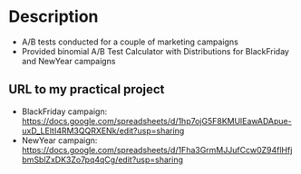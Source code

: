 # Description
- A/B tests conducted for a couple of marketing campaigns
- Provided binomial A/B Test Calculator with Distributions for BlackFriday and NewYear campaigns

## URL to my practical project
- BlackFriday campaign: https://docs.google.com/spreadsheets/d/1hp7ojG5F8KMUlEawADApue-uxD_LEltI4RM3QQRXENk/edit?usp=sharing
- NewYear campaign: https://docs.google.com/spreadsheets/d/1Fha3GrmMJJufCcw0Z94flHfjbmSblZxDK3Zo7pq4qCg/edit?usp=sharing